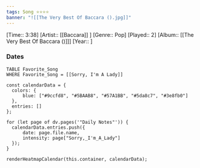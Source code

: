 ```yaml
---
tags: Song ⭐⭐⭐⭐ 
banner: "![[The Very Best Of Baccara ().jpg]]"
---
```

[Time:: 3:38]
[Artist:: [[Baccara]] ]
[Genre:: Pop]
[Played:: 2]
[Album:: [[The Very Best Of Baccara ()]]]
[Year:: ]
### Dates
````dataview
TABLE Favorite_Song
WHERE Favorite_Song = [[Sorry, I'm A Lady]]
````
  ```dataviewjs
const calendarData = { 
	colors: { 
		blue: ["#9ccfd8", "#5BAAB8", "#57A1BB", "#5da8c7", "#3e8fb0"] 
	}, 
	entries: [] 
}; 

for (let page of dv.pages('"Daily Notes"')) { 
	calendarData.entries.push({ 
		date: page.file.name, 
		intensity: page["Sorry,_I'm_A_Lady"]
	}); 
} 

renderHeatmapCalendar(this.container, calendarData);
```

